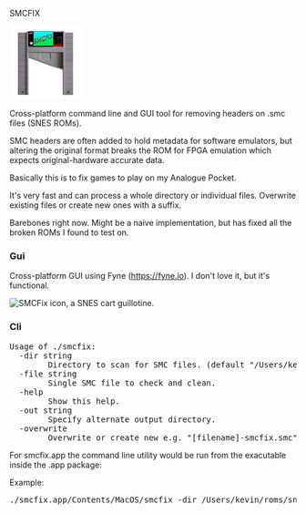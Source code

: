 SMCFIX

<img alt="SMCFix icon, a SNES cart guillotine." src="https://github.com/fith/smcfix/blob/main/assets/icon.png?raw=true" width="128"/>

Cross-platform command line and GUI tool for removing headers on .smc files (SNES ROMs).

SMC headers are often added to hold metadata for software emulators, but
altering the original format breaks the ROM for FPGA emulation which expects
original-hardware accurate data.

Basically this is to fix games to play on my Analogue Pocket.

It's very fast and can process a whole directory or individual files. Overwrite
existing files or create new ones with a suffix.

Barebones right now. Might be a naive implementation, but has fixed all the broken
ROMs I found to test on.

<h3>Gui</h3>

Cross-platform GUI using Fyne (https://fyne.io). I don't love it, but it's functional.

<img alt="SMCFix icon, a SNES cart guillotine." src="https://github.com/fith/smcfix/blob/main/assets/screenshow.png?raw=true" />

<h3>Cli</h3>
<pre>
Usage of ./smcfix:
  -dir string
    	Directory to scan for SMC files. (default "/Users/kevin/Workspace/smcfix/bin/mac")
  -file string
    	Single SMC file to check and clean.
  -help
    	Show this help.
  -out string
    	Specify alternate output directory.
  -overwrite
    	Overwrite or create new e.g. "[filename]-smcfix.smc" (default false)
</pre>

For smcfix.app the command line utility would be run from the exacutable inside the .app package:

Example:
<pre>
./smcfix.app/Contents/MacOS/smcfix -dir /Users/kevin/roms/snes -overwrite=true
</pre>

